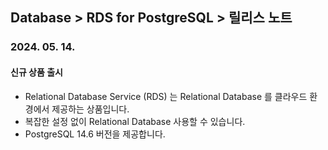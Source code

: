 ## Database > RDS for PostgreSQL > 릴리스 노트

### 2024. 05. 14.

#### 신규 상품 출시

- Relational Database Service (RDS) 는 Relational Database 를 클라우드 환경에서 제공하는 상품입니다.
- 복잡한 설정 없이 Relational Database 사용할 수 있습니다.
- PostgreSQL 14.6 버전을 제공합니다.
